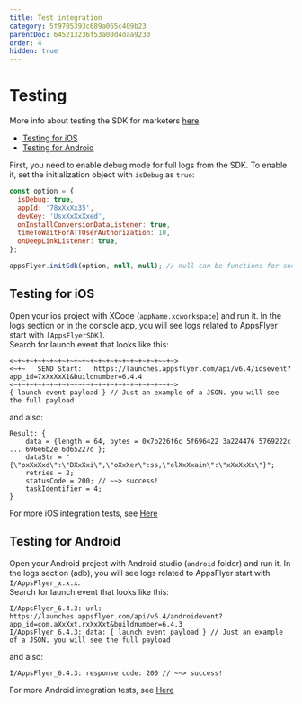 ```yaml
---
title: Test integration
category: 5f9705393c689a065c409b23
parentDoc: 645213236f53a00d4daa9230
order: 4
hidden: true
---
```


# Testing

More info about testing the SDK for marketers [here](https://support.appsflyer.com/hc/en-us/articles/360001559405-Test-mobile-SDK-integration-with-the-app#introduction).

- [Testing for iOS](#iOS)
- [Testing for Android](#Android)

First, you need to enable debug mode for full logs from the SDK.
To enable it, set the initialization object with `isDebug` as `true`:

```javascript
const option = {
  isDebug: true,
  appId: '78xXxXx35',
  devKey: 'UsxXxXxXxed',
  onInstallConversionDataListener: true,
  timeToWaitForATTUserAuthorization: 10,
  onDeepLinkListener: true,
};

appsFlyer.initSdk(option, null, null); // null can be functions for success or error handler
```

## <a id="iOS"> Testing for iOS
Open your ios project with XCode (`appName.xcworkspace`) and run it. In the logs section or in the console app, you will see logs related to AppsFlyer start with `[AppsFlyerSDK]`.<br>
Search for launch event that looks like this:
```
<~+~+~+~+~+~+~+~+~+~+~+~+~+~+~+~+~+~+~~+~>
<~+~   SEND Start:   https://launches.appsflyer.com/api/v6.4/iosevent?app_id=7xXxXxX1&buildnumber=6.4.4
<~+~+~+~+~+~+~+~+~+~+~+~+~+~+~+~+~+~+~~+~>
{ launch event payload } // Just an example of a JSON. you will see the full payload
```
and also:
```
Result: {
    data = {length = 64, bytes = 0x7b226f6c 5f696422 3a224476 5769222c ... 696e6b2e 6d65227d };
    dataStr = "{\"oxXxXxd\":\"DXxXxi\",\"oXxXer\":ss,\"olXxXxain\":\"xXxXxXx\"}";
    retries = 2;
    statusCode = 200; // ~~> success!
    taskIdentifier = 4;
}
```
For more iOS integration tests, see [Here](https://dev.appsflyer.com/hc/docs/testing-ios)

## <a id="Android"> Testing for Android
Open your Android project with Android studio (`android` folder) and run it. In the logs section (adb), you will see logs related to AppsFlyer start with `I/AppsFlyer_x.x.x`.<br>
Search for launch event that looks like this:
```
I/AppsFlyer_6.4.3: url: https://launches.appsflyer.com/api/v6.4/androidevent?app_id=com.aXxXxt.rxXxXxt&buildnumber=6.4.3
I/AppsFlyer_6.4.3: data: { launch event payload } // Just an example of a JSON. you will see the full payload
```
and also:
```
I/AppsFlyer_6.4.3: response code: 200 // ~~> success!
```
For more Android integration tests, see [Here](https://dev.appsflyer.com/hc/docs/testing-android)